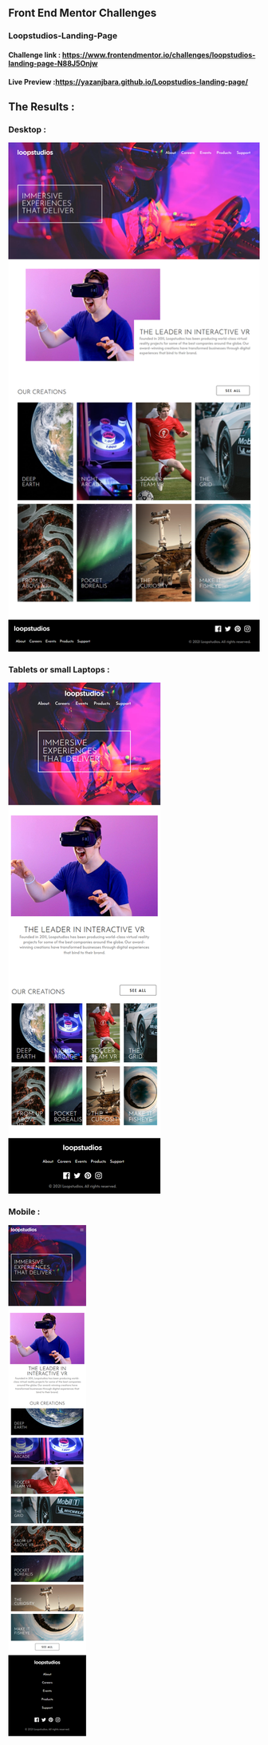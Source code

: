 ## Front End Mentor Challenges

### Loopstudios-Landing-Page

#### Challenge link : https://www.frontendmentor.io/challenges/loopstudios-landing-page-N88J5Onjw

#### Live Preview :https://yazanjbara.github.io/Loopstudios-landing-page/

## The Results :
### Desktop :
![Desktop Design](design/large-screen.png)
### Tablets or small Laptops :
![Tablet Design](design/medium-screen.png)
### Mobile :
![Mobile Design](design/small-screen.png)